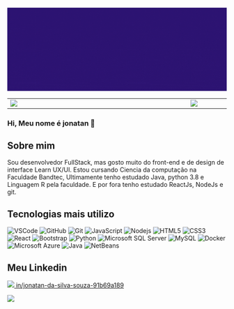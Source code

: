 ![Banner github](https://github.com/JonJonsx/JonJonsx/blob/master/Images/ImagemFundo.gif)

<center>
  <table style="width:100%" style="font-size:20px;">
    <tr>
      <td width="400px"><img width="400px" align="left" src="https://github-readme-stats.vercel.app/api/top-langs/?username=JonJonsx&layout=compact&theme=omni"></td>
      <td width="400px"><img width="400px" align="left" src="https://github-readme-stats.vercel.app/api?username=JonJonsx&show_icons=true&theme=omni"></td> 
    </tr>
  </table>
</center>


### Hi, Meu nome é jonatan 👋
## Sobre mim
Sou desenvolvedor FullStack, mas gosto muito do front-end e de design de interface Learn UX/UI. Estou cursando Ciencia da computação na Faculdade Bandtec,
Ultimamente tenho estudado Java, python 3.8 e Linguagem R pela faculdade.
E por fora tenho estudado ReactJs, NodeJs e git.

## Tecnologias mais utilizo
![VSCode](https://img.shields.io/badge/-VSCode-007ACC?style=flat-square&logo=visual-studio-code&logoColor=white)
![GitHub](https://img.shields.io/badge/-GitHub-181717?style=flat-square&logo=github)
![Git](https://img.shields.io/badge/-Git-black?style=flat-square&logo=git)
![JavaScript](https://img.shields.io/badge/-JavaScript-black?style=flat-square&logo=javascript)
![Nodejs](https://img.shields.io/badge/-Nodejs-339933?style=flat-square&logo=Node.js&logoColor=white)
![HTML5](https://img.shields.io/badge/-HTML5-E34F26?style=flat-square&logo=html5&logoColor=white)
![CSS3](https://img.shields.io/badge/-CSS3-1572B6?style=flat-square&logo=css3)
![React](https://img.shields.io/badge/-React-61DAFB?style=flat-square&logo=react&logoColor=white)
![Bootstrap](https://img.shields.io/badge/-Bootstrap-563D7C?style=flat-square&logo=bootstrap)
![Python](https://img.shields.io/badge/-Python-3776AB?style=flat-square&logo=python&logoColor=white)
![Microsoft SQL Server](https://img.shields.io/badge/-SQL%20Server-CC2927?style=flat-square&logo=microsoft-sql-server&logoColor=white)
![MySQL](https://img.shields.io/badge/-MySQL-4479A1?style=flat-square&logo=mysql&logoColor=white)
![Docker](https://img.shields.io/badge/-Docker-2496ED?style=flat-square&logo=docker&logoColor=white)
![Microsoft Azure](https://img.shields.io/badge/Microsoft%20Azure-0089D6?style=flat-square&logo=microsoft-azure&logoColor=white)
![Java](https://img.shields.io/badge/-Java-007396?style=flat-square&logo=java)
![NetBeans](https://img.shields.io/badge/-NetBeans-1B6AC6?style=flat-square&logo=apache-netbeans-ide&logoColor=white)


## Meu Linkedin
<a href="https://www.linkedin.com/in/jonatan-da-silva-souza-91b69a189/"><img src="https://www.flaticon.com/svg/static/icons/svg/174/174857.svg" width="15px"><a>[ in/jonatan-da-silva-souza-91b69a189](https://www.linkedin.com/in/jonatan-da-silva-souza-91b69a18)



![](https://komarev.com/ghpvc/?username=JonJonsx&color=blue&style=flat)

